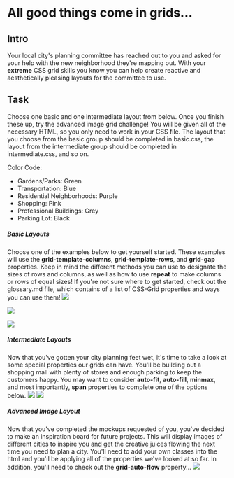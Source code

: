 # All good things come in grids...

## Intro
Your local city's planning committee has reached out to you and asked for your help with the new neighborhood they're mapping out. With your **extreme** CSS grid skills you know you can help create reactive and aesthetically pleasing layouts for the committee to use.

## Task
Choose one basic and one intermediate layout from below. Once you finish these up, try the advanced image grid challenge! You will be given all of the necessary HTML, so you only need to work in your CSS file. The layout that you choose from the basic group should be completed in basic.css, the layout from the intermediate group should be completed in intermediate.css, and so on.

Color Code:
* Gardens/Parks: Green
* Transportation: Blue
* Residential Neighborhoods: Purple
* Shopping: Pink
* Professional Buildings: Grey
* Parking Lot: Black

##### Basic Layouts
Choose one of the examples below to get yourself started. These examples will use the **grid-template-columns**, **grid-template-rows**, and **grid-gap** properties. Keep in mind the different methods you can use to designate the sizes of rows and columns, as well as how to use **repeat** to make columns or rows of equal sizes! If you're not sure where to get started, check out the glossary.md file, which contains of a list of CSS-Grid properties and ways you can use them!
![](https://media.giphy.com/media/xUOwG2ituhE9H6tMZy/giphy.gif)

![](https://media.giphy.com/media/3o7WICJM4MS7wX2FNu/giphy.gif)

![](https://media.giphy.com/media/l4pTnTw81FT5HMMyQ/giphy.gif)
<!--  -->

##### Intermediate Layouts
Now that you've gotten your city planning feet wet, it's time to take a look at some special properties our grids can have. You'll be building out a shopping mall with plenty of stores and enough parking to keep the customers happy. You may want to consider **auto-fit**, **auto-fill**, **minmax**, and most importantly, **span** properties to complete one of the options below.
![](https://media.giphy.com/media/BWC428Ds1JSZInOFFm/giphy.gif)
![](https://media.giphy.com/media/EQnJgIR3wUmawCtU0d/giphy.gif)


##### Advanced Image Layout
Now that you've completed the mockups requested of you, you've decided to make an inspiration board for future projects. This will display images of different cities to inspire you and get the creative juices flowing the next time you need to plan a city. You'll need to add your own classes into the html and you'll be applying all of the properties we've looked at so far. In addition, you'll need to check out the **grid-auto-flow** property...
![](https://media.giphy.com/media/l4pT0Yn22kuutYwfK/giphy.gif)
